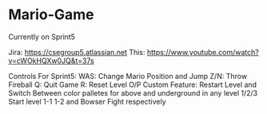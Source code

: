 # Mario-Game
Currently on Sprint5

Jira: https://csegroup5.atlassian.net
This:
https://www.youtube.com/watch?v=cWOkHQXw0JQ&t=37s

Controls For Sprint5:
WAS: Change Mario Position and Jump
Z/N: Throw Fireball
Q: Quit Game
R: Reset Level
O/P Custom Feature: Restart Level and Switch Between color palletes for above and underground in any level
1/2/3 Start level 1-1 1-2 and Bowser Fight respectively
